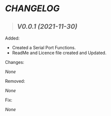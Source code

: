 # _CHANGELOG_

> ## _V0.0.1 (2021-11-30)_

Added:

  - Created a Serial Port Functions.
  - ReadMe and Licence file created and Updated.

Changes:

  _None_

Removed:

  _None_

Fix:

  _None_

